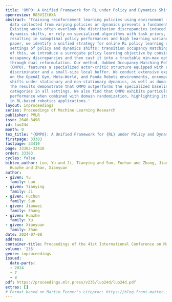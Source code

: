 ```yaml
---
title: 'OMPO: A Unified Framework for RL under Policy and Dynamics Shifts'
openreview: R83VIZtHXA
abstract: 'Training reinforcement learning policies using environment interaction
  data collected from varying policies or dynamics presents a fundamental challenge.
  Existing works often overlook the distribution discrepancies induced by policy or
  dynamics shifts, or rely on specialized algorithms with task priors, thus often
  resulting in suboptimal policy performances and high learning variances. In this
  paper, we identify a unified strategy for online RL policy learning under diverse
  settings of policy and dynamics shifts: transition occupancy matching. In light
  of this, we introduce a surrogate policy learning objective by considering the transition
  occupancy discrepancies and then cast it into a tractable min-max optimization problem
  through dual reformulation. Our method, dubbed Occupancy-Matching Policy Optimization
  (OMPO), features a specialized actor-critic structure equipped with a distribution
  discriminator and a small-size local buffer. We conduct extensive experiments based
  on the OpenAI Gym, Meta-World, and Panda Robots environments, encompassing policy
  shifts under stationary and non-stationary dynamics, as well as domain adaption.
  The results demonstrate that OMPO outperforms the specialized baselines from different
  categories in all settings. We also find that OMPO exhibits particularly strong
  performance when combined with domain randomization, highlighting its potential
  in RL-based robotics applications.'
layout: inproceedings
series: Proceedings of Machine Learning Research
publisher: PMLR
issn: 2640-3498
id: luo24d
month: 0
tex_title: "{OMPO}: A Unified Framework for {RL} under Policy and Dynamics Shifts"
firstpage: 33383
lastpage: 33410
page: 33383-33410
order: 33383
cycles: false
bibtex_author: Luo, Yu and Ji, Tianying and Sun, Fuchun and Zhang, Jianwei and Xu,
  Huazhe and Zhan, Xianyuan
author:
- given: Yu
  family: Luo
- given: Tianying
  family: Ji
- given: Fuchun
  family: Sun
- given: Jianwei
  family: Zhang
- given: Huazhe
  family: Xu
- given: Xianyuan
  family: Zhan
date: 2024-07-08
address:
container-title: Proceedings of the 41st International Conference on Machine Learning
volume: '235'
genre: inproceedings
issued:
  date-parts:
  - 2024
  - 7
  - 8
pdf: https://proceedings.mlr.press/v235/luo24d/luo24d.pdf
extras: []
# Format based on Martin Fenner's citeproc: https://blog.front-matter.io/posts/citeproc-yaml-for-bibliographies/
---
```


